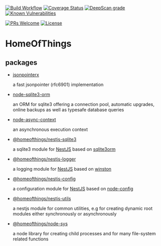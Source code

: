 [![Build Workflow](https://github.com/gms1/HomeOfThings/actions/workflows/build.yml/badge.svg?branch=master)](https://github.com/gms1/HomeOfThings/actions/workflows/build.yml)
[![Coverage Status](https://codecov.io/gh/gms1/HomeOfThings/branch/master/graph/badge.svg)](https://codecov.io/gh/gms1/HomeOfThings)
[![DeepScan grade](https://deepscan.io/api/teams/439/projects/987/branches/1954/badge/grade.svg)](https://deepscan.io/dashboard#view=project&tid=439&pid=987&bid=1954)
[![Known Vulnerabilities](https://snyk.io/test/github/gms1/HomeOfThings/badge.svg)](https://snyk.io/test/github/gms1/HomeOfThings)

[![PRs Welcome](https://img.shields.io/badge/PRs-welcome-brightgreen.svg?style=flat-square)](http://makeapullrequest.com)
[![License](https://img.shields.io/github/license/gms1/HomeOfThings)](https://github.com/gms1/HomeOfThings/blob/master/LICENSE)

# HomeOfThings

## packages

- [jsonpointerx](packages/js/jsonpointerx/README.md)

  a fast jsonpointer (rfc6901) implementation

- [node-sqlite3-orm](packages/node/sqlite3orm/README.md)

  an ORM for sqlite3 offering a connection pool, automatic upgrades, online backups as well as typesafe database queries

- [node-async-context](packages/node/asyncctx/README.md)

  an asynchronous execution context

- [@homeofthings/nestjs-sqlite3](packages/node/@homeofthings/nestjs-sqlite3/README.md)

  a sqlite3 module for [NestJS](https://docs.nestjs.com/) based on [sqlite3orm](packages/node/sqlite3orm/README.md)

- [@homeofthings/nestjs-logger](packages/node/@homeofthings/nestjs-logger/README.md)

  a logging module for [NestJS](https://docs.nestjs.com/) based on [winston](https://www.npmjs.com/package/winston)

- [@homeofthings/nestjs-config](packages/node/@homeofthings/nestjs-config/README.md)

  a configuration module for [NestJS](https://docs.nestjs.com/) based on [node-config](https://www.npmjs.com/package/config)

- [@homeofthings/nestjs-utils](packages/node/@homeofthings/nestjs-utils/README.md)

  a nestjs module for common utilities, e.g for creating dynamic root modules either synchronously or asynchronously

- [@homeofthings/node-sys](packages/node/@homeofthings/node-sys/README.md)

  a node library for creating child processes and for many file-system related functions
